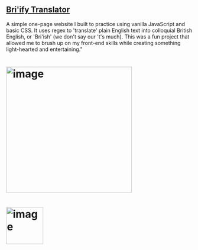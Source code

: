 ## [Bri'ify Translator](https://angusdsr.github.io/bri-ify/)

A simple one-page website I built to practice using vanilla JavaScript and basic CSS. It uses regex to 'translate' plain English text into colloquial British English, or 'Bri'ish' (we don't say our 't's much). This was a fun project that allowed me to brush up on my front-end skills while creating something light-hearted and entertaining."

# <img width="340" alt="image" src="https://user-images.githubusercontent.com/51661234/210872209-df926664-352a-4eaf-b52c-2f692ca50fb8.png">
# <img width="100" alt="image" src="https://user-images.githubusercontent.com/51661234/210871039-8ef5abd2-044b-4f6a-b78f-fdcf958fcf5c.gif">
